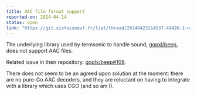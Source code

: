 ```yaml
---
title: AAC file format support
reported-on: 2024-04-24
status: open
link: "https://git.sixfoisneuf.fr/list/thread/20240423114537.49426-1-nicholas%40fitzroydale.org.html#2BBA4D8E-A52D-49F3-9B89-8D9610612AFE@fitzroydale.org"
---
```


The underlying library used by termsonic to handle sound, [gopxl/beep](https://github.com/gopxl/beep), does not support AAC files.

Related issue in their repository: [goplx/beep#108](https://github.com/gopxl/beep/issues/108).

There does not seem to be an agreed upon solution at the moment: there are no pure-Go AAC decoders, and they are reluctant on having to integrate with a library which uses CGO (and so am I).